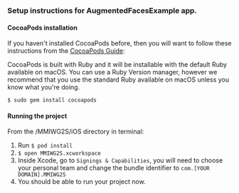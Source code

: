 ### Setup instructions for AugmentedFacesExample app.

#### CocoaPods installation
If you haven't installed CocoaPods before, then you will want to follow these instructions from the [CocoaPods Guide](https://guides.cocoapods.org/using/getting-started.html):

CocoaPods is built with Ruby and it will be installable with the default Ruby available on macOS. You can use a Ruby Version manager, however we recommend that you use the standard Ruby available on macOS unless you know what you're doing.

`$ sudo gem install cocoapods`  

#### Running the project
From the /MMIWG2S/iOS directory in terminal:
1. Run `$ pod install`  
2. `$ open MMIWG2S.xcworkspace`  
3. Inside Xcode, go to `Signings & Capabilities`, you will need to choose your
personal team and change the bundle identifier to `com.[YOUR DOMAIN].MMIWG2S`  
4. You should be able to run your project now.
